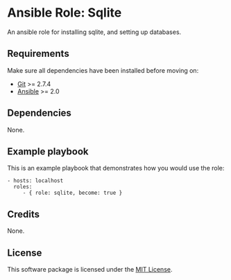 # Ansible Role: Sqlite

An ansible role for installing sqlite, and setting up databases.

## Requirements

Make sure all dependencies have been installed before moving on:

* [Git](https://git-scm.com/) >= 2.7.4
* [Ansible](https://www.ansible.com/) >= 2.0

## Dependencies

None.

## Example playbook

This is an example playbook that demonstrates how you would use the role:

    - hosts: localhost
      roles:
         - { role: sqlite, become: true }

## Credits

None.

## License

This software package is licensed under the [MIT License](https://opensource.org/licenses/MIT).
